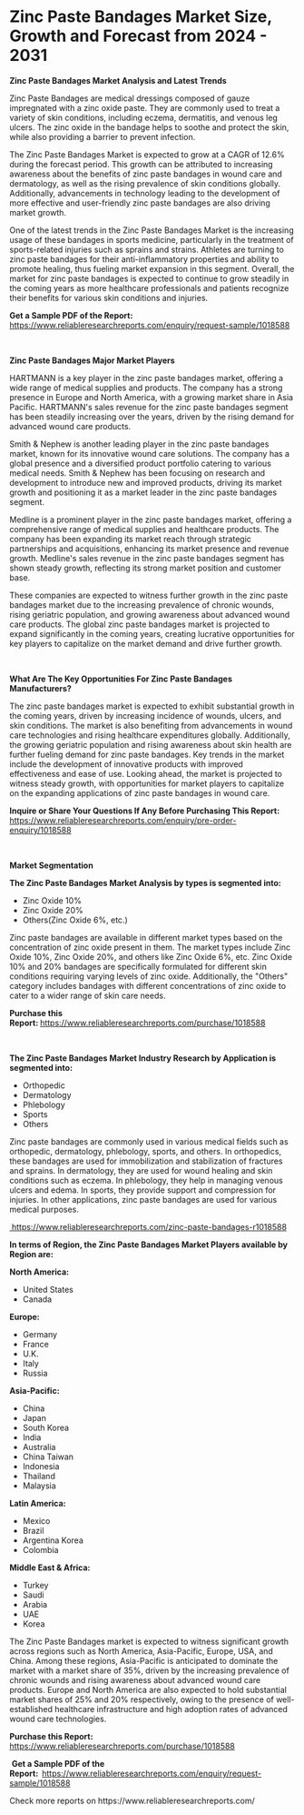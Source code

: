 <p><h1>Zinc Paste Bandages Market Size, Growth and Forecast from 2024 - 2031</h1></p><p><strong>Zinc Paste Bandages Market Analysis and Latest Trends</strong></p>
<p><p>Zinc Paste Bandages are medical dressings composed of gauze impregnated with a zinc oxide paste. They are commonly used to treat a variety of skin conditions, including eczema, dermatitis, and venous leg ulcers. The zinc oxide in the bandage helps to soothe and protect the skin, while also providing a barrier to prevent infection.</p><p>The Zinc Paste Bandages Market is expected to grow at a CAGR of 12.6% during the forecast period. This growth can be attributed to increasing awareness about the benefits of zinc paste bandages in wound care and dermatology, as well as the rising prevalence of skin conditions globally. Additionally, advancements in technology leading to the development of more effective and user-friendly zinc paste bandages are also driving market growth.</p><p>One of the latest trends in the Zinc Paste Bandages Market is the increasing usage of these bandages in sports medicine, particularly in the treatment of sports-related injuries such as sprains and strains. Athletes are turning to zinc paste bandages for their anti-inflammatory properties and ability to promote healing, thus fueling market expansion in this segment. Overall, the market for zinc paste bandages is expected to continue to grow steadily in the coming years as more healthcare professionals and patients recognize their benefits for various skin conditions and injuries.</p></p>
<p><strong>Get a Sample PDF of the Report:&nbsp;</strong> <a href="https://www.reliableresearchreports.com/enquiry/request-sample/1018588">https://www.reliableresearchreports.com/enquiry/request-sample/1018588</a></p>
<p>&nbsp;</p>
<p><strong>Zinc Paste Bandages Major Market Players</strong></p>
<p><p>HARTMANN is a key player in the zinc paste bandages market, offering a wide range of medical supplies and products. The company has a strong presence in Europe and North America, with a growing market share in Asia Pacific. HARTMANN's sales revenue for the zinc paste bandages segment has been steadily increasing over the years, driven by the rising demand for advanced wound care products.</p><p>Smith & Nephew is another leading player in the zinc paste bandages market, known for its innovative wound care solutions. The company has a global presence and a diversified product portfolio catering to various medical needs. Smith & Nephew has been focusing on research and development to introduce new and improved products, driving its market growth and positioning it as a market leader in the zinc paste bandages segment.</p><p>Medline is a prominent player in the zinc paste bandages market, offering a comprehensive range of medical supplies and healthcare products. The company has been expanding its market reach through strategic partnerships and acquisitions, enhancing its market presence and revenue growth. Medline's sales revenue in the zinc paste bandages segment has shown steady growth, reflecting its strong market position and customer base.</p><p>These companies are expected to witness further growth in the zinc paste bandages market due to the increasing prevalence of chronic wounds, rising geriatric population, and growing awareness about advanced wound care products. The global zinc paste bandages market is projected to expand significantly in the coming years, creating lucrative opportunities for key players to capitalize on the market demand and drive further growth.</p></p>
<p>&nbsp;</p>
<p><strong>What Are The Key Opportunities For Zinc Paste Bandages Manufacturers?</strong></p>
<p><p>The zinc paste bandages market is expected to exhibit substantial growth in the coming years, driven by increasing incidence of wounds, ulcers, and skin conditions. The market is also benefiting from advancements in wound care technologies and rising healthcare expenditures globally. Additionally, the growing geriatric population and rising awareness about skin health are further fueling demand for zinc paste bandages. Key trends in the market include the development of innovative products with improved effectiveness and ease of use. Looking ahead, the market is projected to witness steady growth, with opportunities for market players to capitalize on the expanding applications of zinc paste bandages in wound care.</p></p>
<p><strong>Inquire or Share Your Questions If Any Before Purchasing This Report:</strong> <a href="https://www.reliableresearchreports.com/enquiry/pre-order-enquiry/1018588">https://www.reliableresearchreports.com/enquiry/pre-order-enquiry/1018588</a></p>
<p>&nbsp;</p>
<p><strong>Market Segmentation</strong></p>
<p><strong>The Zinc Paste Bandages Market Analysis by types is segmented into:</strong></p>
<p><ul><li>Zinc Oxide 10%</li><li>Zinc Oxide 20%</li><li>Others(Zinc Oxide 6%, etc.)</li></ul></p>
<p><p>Zinc paste bandages are available in different market types based on the concentration of zinc oxide present in them. The market types include Zinc Oxide 10%, Zinc Oxide 20%, and others like Zinc Oxide 6%, etc. Zinc Oxide 10% and 20% bandages are specifically formulated for different skin conditions requiring varying levels of zinc oxide. Additionally, the "Others" category includes bandages with different concentrations of zinc oxide to cater to a wider range of skin care needs.</p></p>
<p><strong>Purchase this Report:&nbsp;</strong><a href="https://www.reliableresearchreports.com/purchase/1018588">https://www.reliableresearchreports.com/purchase/1018588</a></p>
<p>&nbsp;</p>
<p><strong>The Zinc Paste Bandages Market Industry Research by Application is segmented into:</strong></p>
<p><ul><li>Orthopedic</li><li>Dermatology</li><li>Phlebology</li><li>Sports</li><li>Others</li></ul></p>
<p><p>Zinc paste bandages are commonly used in various medical fields such as orthopedic, dermatology, phlebology, sports, and others. In orthopedics, these bandages are used for immobilization and stabilization of fractures and sprains. In dermatology, they are used for wound healing and skin conditions such as eczema. In phlebology, they help in managing venous ulcers and edema. In sports, they provide support and compression for injuries. In other applications, zinc paste bandages are used for various medical purposes.</p></p>
<p><a href="https://www.reliableresearchreports.com/zinc-paste-bandages-r1018588">&nbsp;https://www.reliableresearchreports.com/zinc-paste-bandages-r1018588</a></p>
<p><strong>In terms of Region, the Zinc Paste Bandages Market Players available by Region are:</strong></p>
<p>
    <p> <strong> North America: </strong>
        <ul>
            <li>United States</li>
            <li>Canada</li>
        </ul>
        </p> 
    <p> <strong> Europe: </strong>
        <ul>
            <li>Germany</li>
            <li>France</li>
            <li>U.K.</li>
            <li>Italy</li>
            <li>Russia</li>
        </ul>
        </p> 
    <p> <strong> Asia-Pacific: </strong>
        <ul>
            <li>China</li>
            <li>Japan</li>
            <li>South Korea</li>
            <li>India</li>
            <li>Australia</li>
            <li>China Taiwan</li>
            <li>Indonesia</li>
            <li>Thailand</li>
            <li>Malaysia</li>
        </ul>
        </p> 
    <p> <strong> Latin America: </strong>
        <ul>
            <li>Mexico</li>
            <li>Brazil</li>
            <li>Argentina Korea</li>
            <li>Colombia</li>
        </ul>
        </p> 
    <p> <strong> Middle East & Africa: </strong>
        <ul>
            <li>Turkey</li>
            <li>Saudi</li>
            <li>Arabia</li>
            <li>UAE</li>
            <li>Korea</li>
        </ul>
    </p>
    </p>
<p><p>The Zinc Paste Bandages market is expected to witness significant growth across regions such as North America, Asia-Pacific, Europe, USA, and China. Among these regions, Asia-Pacific is anticipated to dominate the market with a market share of 35%, driven by the increasing prevalence of chronic wounds and rising awareness about advanced wound care products. Europe and North America are also expected to hold substantial market shares of 25% and 20% respectively, owing to the presence of well-established healthcare infrastructure and high adoption rates of advanced wound care technologies.</p></p>
<p><strong>Purchase this Report: </strong><a href="https://www.reliableresearchreports.com/purchase/1018588">https://www.reliableresearchreports.com/purchase/1018588</a></p>
<p>&nbsp;<strong>Get a Sample PDF of the Report:&nbsp;&nbsp;</strong><a href="https://www.reliableresearchreports.com/enquiry/request-sample/1018588">https://www.reliableresearchreports.com/enquiry/request-sample/1018588</a></p>
<p><strong></strong></p>
<p>Check more reports on https://www.reliableresearchreports.com/</p>